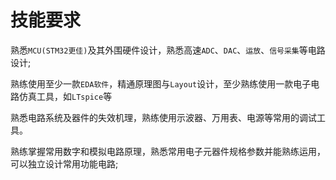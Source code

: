 # 技能要求

熟悉`MCU(STM32更佳)`及其外围硬件设计，熟悉高速`ADC`、`DAC`、`运放`、`信号采集`等电路设计;

熟练使用至少一款`EDA软件`，精通原理图与`Layout`设计，至少熟练使用一款电子电路仿真工具，如`LTspice`等

熟悉电路系统及器件的失效机理，熟练使用示波器、万用表、电源等常用的调试工具。

熟练掌握常用数字和模拟电路原理，熟悉常用电子元器件规格参数并能熟练运用，可以独立设计常用功能电路;



